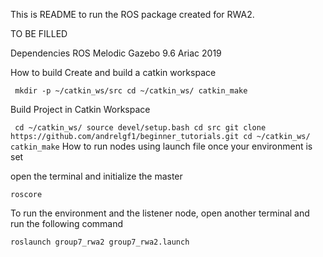This is README to run the ROS package created for RWA2. 

TO BE FILLED

Dependencies
ROS Melodic Gazebo 9.6 Ariac 2019

How to build
Create and build a catkin workspace

` mkdir -p ~/catkin_ws/src
 cd ~/catkin_ws/
 catkin_make`
 
Build Project in Catkin Workspace

` cd ~/catkin_ws/
 source devel/setup.bash
 cd src
 git clone https://github.com/andrelgf1/beginner_tutorials.git
 cd ~/catkin_ws/
 catkin_make`
How to run nodes using launch file
once your environment is set

open the terminal and initialize the master

`roscore `

To run the environment and the listener node, open another terminal and run the following command

`roslaunch group7_rwa2 group7_rwa2.launch`
